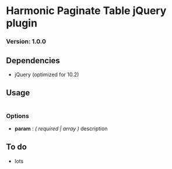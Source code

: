 # Harmonic Paginate Table jQuery plugin
### Version: 1.0.0
	
## Dependencies

* jQuery (optimized for 10.2)	
	
## Usage

```

```

### Options	

* **param** : *( required | array )* description

	
## To do

* lots